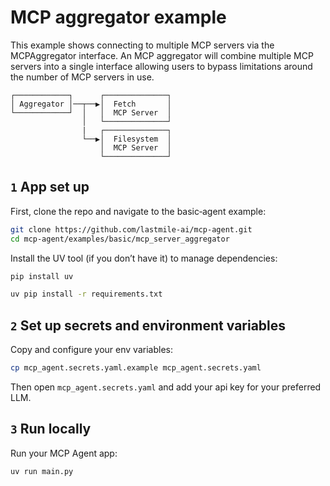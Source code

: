 # MCP aggregator example

This example shows connecting to multiple MCP servers via the MCPAggregator interface. An MCP aggregator will combine multiple MCP servers into a single interface allowing users to bypass limitations around the number of MCP servers in use.

```plaintext
┌────────────┐      ┌──────────────┐
│ Aggregator │──┬──▶│  Fetch       │
└────────────┘  │   │  MCP Server  │
                │   └──────────────┘
                |   ┌──────────────┐
                └──▶│  Filesystem  │
                    │  MCP Server  │
                    └──────────────┘
```

## `1` App set up

First, clone the repo and navigate to the basic‑agent example:

```bash
git clone https://github.com/lastmile-ai/mcp-agent.git
cd mcp-agent/examples/basic/mcp_server_aggregator
```

Install the UV tool (if you don’t have it) to manage dependencies:

```bash
pip install uv

uv pip install -r requirements.txt
```

## `2` Set up secrets and environment variables

Copy and configure your env variables:

```bash
cp mcp_agent.secrets.yaml.example mcp_agent.secrets.yaml
```

Then open `mcp_agent.secrets.yaml` and add your api key for your preferred LLM.

## `3` Run locally

Run your MCP Agent app:

```bash
uv run main.py
```
